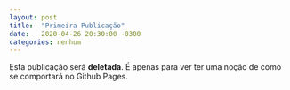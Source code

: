 ```yaml
---
layout: post
title:  "Primeira Publicação"
date:   2020-04-26 20:30:00 -0300
categories: nenhum
---
```


Esta publicação será **deletada**. É apenas para ver ter uma noção de como se comportará no Github Pages.